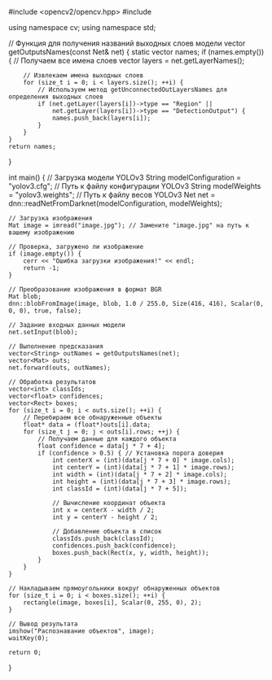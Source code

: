 #include <opencv2/opencv.hpp>
#include <iostream>

using namespace cv;
using namespace std;

// Функция для получения названий выходных слоев модели
vector<String> getOutputsNames(const Net& net) {
    static vector<String> names;
    if (names.empty()) {
        // Получаем все имена слоев
        vector<String> layers = net.getLayerNames();

        // Извлекаем имена выходных слоев
        for (size_t i = 0; i < layers.size(); ++i) {
            // Используем метод getUnconnectedOutLayersNames для определения выходных слоев
            if (net.getLayer(layers[i])->type == "Region" ||
                net.getLayer(layers[i])->type == "DetectionOutput") {
                names.push_back(layers[i]);
            }
        }
    }
    return names;
}

int main() {
    // Загрузка модели YOLOv3
    String modelConfiguration = "yolov3.cfg"; // Путь к файлу конфигурации YOLOv3
    String modelWeights = "yolov3.weights"; // Путь к файлу весов YOLOv3
    Net net = dnn::readNetFromDarknet(modelConfiguration, modelWeights);

    // Загрузка изображения
    Mat image = imread("image.jpg"); // Замените "image.jpg" на путь к вашему изображению

    // Проверка, загружено ли изображение
    if (image.empty()) {
        cerr << "Ошибка загрузки изображения!" << endl;
        return -1;
    }

    // Преобразование изображения в формат BGR
    Mat blob;
    dnn::blobFromImage(image, blob, 1.0 / 255.0, Size(416, 416), Scalar(0, 0, 0), true, false);

    // Задание входных данных модели
    net.setInput(blob);

    // Выполнение предсказания
    vector<String> outNames = getOutputsNames(net);
    vector<Mat> outs;
    net.forward(outs, outNames);

    // Обработка результатов
    vector<int> classIds;
    vector<float> confidences;
    vector<Rect> boxes;
    for (size_t i = 0; i < outs.size(); ++i) {
        // Перебираем все обнаруженные объекты
        float* data = (float*)outs[i].data;
        for (size_t j = 0; j < outs[i].rows; ++j) {
            // Получаем данные для каждого объекта
            float confidence = data[j * 7 + 4];
            if (confidence > 0.5) { // Установка порога доверия
                int centerX = (int)(data[j * 7 + 0] * image.cols);
                int centerY = (int)(data[j * 7 + 1] * image.rows);
                int width = (int)(data[j * 7 + 2] * image.cols);
                int height = (int)(data[j * 7 + 3] * image.rows);
                int classId = (int)(data[j * 7 + 5]);

                // Вычисление координат объекта
                int x = centerX - width / 2;
                int y = centerY - height / 2;

                // Добавление объекта в список
                classIds.push_back(classId);
                confidences.push_back(confidence);
                boxes.push_back(Rect(x, y, width, height));
            }
        }
    }

    // Накладываем прямоугольники вокруг обнаруженных объектов
    for (size_t i = 0; i < boxes.size(); ++i) {
        rectangle(image, boxes[i], Scalar(0, 255, 0), 2);
    }

    // Вывод результата
    imshow("Распознавание объектов", image);
    waitKey(0);

    return 0;
}
